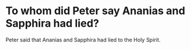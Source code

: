# To whom did Peter say Ananias and Sapphira had lied?

Peter said that Ananias and Sapphira had lied to the Holy Spirit.
